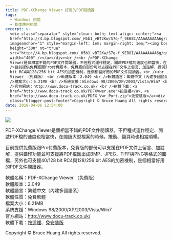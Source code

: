 ```yaml
---
title: PDF-XChange Viewer 好用的PDF閱讀器
tags:
  - Windows 相關
  - 軟体應用相關
excerpt: >-
  <div class="separator" style="clear: both; text-align: center;"><a
  href="http://4.bp.blogspot.com/_H5b1_vBT2Kw/S7q-f_9EB8I/AAAAAAAAA6g/qoYjgWyYcwA/s1600/normal_1212173219.jpg"
  imageanchor="1" style="margin-left: 1em; margin-right: 1em;"><img border="0"
  height="300" nt="true"
  src="http://4.bp.blogspot.com/_H5b1_vBT2Kw/S7q-f_9EB8I/AAAAAAAAA6g/qoYjgWyYcwA/s400/normal_1212173219.jpg"
  width="400" /></a></div><br /><br />PDF-XChange
  Viewer是個相當不錯的PDF文件閱讀器，不但程式運作穩定、開啟PDF檔的速度也相當快，在閱讀大型檔案的時候，捲動、翻頁時也相當順暢。 <br /><br
  />目前提供免費版跟Pro付費版本，免費版的部份可以支援在PDF文件上留言、加註解，提供蓋印功能並可支援將PDF檔匯出成BMP、JPEG、TIFF與PNG等格式的圖檔，另外也可支援40/128
  bit RC4與128/256 bit AES的加密機制，是個相當好用的PDF文件閱讀器。<br /><br />軟體名稱：PDF-XChange
  Viewer （免費版） <br />軟體版本：2.049 <br />軟體語言：繁體中文（內建多國語系） <br />軟體性質：免費軟體 <br
  />檔案大小：6.21MB <br />系統支援：Windows 98/2000/XP/2003/Vista/Win7 <br
  />官方網站：http://www.docu-track.co.uk/ <br />軟體下載：<a
  href="http://www.docu-track.co.uk/PDFXVwer.exe">按這裡</a>、<a
  href="http://www.docu-track.co.uk/PDFX_Vwr_Port.zip">免安裝版</a><div
  class="blogger-post-footer">Copyright © Bruce Huang All rights reserved.</div>
date: 2010-04-06 12:54:00
---
```


[![](http://4.bp.blogspot.com/_H5b1_vBT2Kw/S7q-f_9EB8I/AAAAAAAAA6g/qoYjgWyYcwA/s400/normal_1212173219.jpg)](http://4.bp.blogspot.com/_H5b1_vBT2Kw/S7q-f_9EB8I/AAAAAAAAA6g/qoYjgWyYcwA/s1600/normal_1212173219.jpg)

  
  
PDF-XChange Viewer是個相當不錯的PDF文件閱讀器，不但程式運作穩定、開啟PDF檔的速度也相當快，在閱讀大型檔案的時候，捲動、翻頁時也相當順暢。  
  
目前提供免費版跟Pro付費版本，免費版的部份可以支援在PDF文件上留言、加註解，提供蓋印功能並可支援將PDF檔匯出成BMP、JPEG、TIFF與PNG等格式的圖檔，另外也可支援40/128 bit RC4與128/256 bit AES的加密機制，是個相當好用的PDF文件閱讀器。  
  
軟體名稱：PDF-XChange Viewer （免費版）  
軟體版本：2.049  
軟體語言：繁體中文（內建多國語系）  
軟體性質：免費軟體  
檔案大小：6.21MB  
系統支援：Windows 98/2000/XP/2003/Vista/Win7  
官方網站：http://www.docu-track.co.uk/  
軟體下載：[按這裡](http://www.docu-track.co.uk/PDFXVwer.exe)、[免安裝版](http://www.docu-track.co.uk/PDFX_Vwr_Port.zip)

Copyright © Bruce Huang All rights reserved.
<!-- more -->

